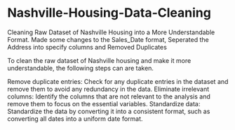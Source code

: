 # Nashville-Housing-Data-Cleaning
Cleaning Raw Dataset of Nashville Housing into a More Understandable Format. Made some changes to the Sales_Date format, Seperated the Address into  specify columns and Removed Duplicates
  
To clean the raw dataset of Nashville housing and make it more understandable, the following steps can are taken.

Remove duplicate entries: Check for any duplicate entries in the dataset and remove them to avoid any redundancy in the data.
Eliminate irrelevant columns: Identify the columns that are not relevant to the analysis and remove them to focus on the essential variables.
Standardize data: Standardize the data by converting it into a consistent format, such as converting all dates into a uniform date format.
